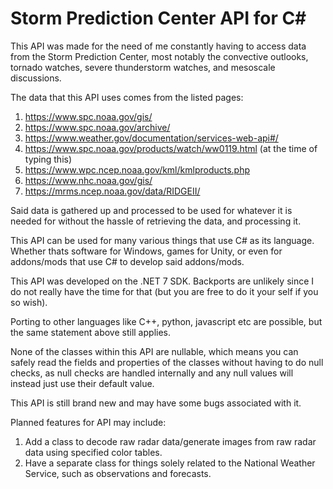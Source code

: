 # Storm Prediction Center API for C#

This API was made for the need of me constantly having to access data
from the Storm Prediction Center, most notably the convective outlooks,
tornado watches, severe thunderstorm watches, and mesoscale discussions.

The data that this API uses comes from the listed pages:
1. https://www.spc.noaa.gov/gis/
2. https://www.spc.noaa.gov/archive/
3. https://www.weather.gov/documentation/services-web-api#/
4. https://www.spc.noaa.gov/products/watch/ww0119.html (at the time of typing this)
5. https://www.wpc.ncep.noaa.gov/kml/kmlproducts.php
6. https://www.nhc.noaa.gov/gis/
7. https://mrms.ncep.noaa.gov/data/RIDGEII/

Said data is gathered up and processed to be used for whatever it is
needed for without the hassle of retrieving the data, and processing it.

This API can be used for many various things that use C# as its language.
Whether thats software for Windows, games for Unity, or even for addons/mods
that use C# to develop said addons/mods.

This API was developed on the .NET 7 SDK. Backports are unlikely since I do not really
have the time for that (but you are free to do it your self if you so wish).

Porting to other languages like C++, python, javascript etc are possible, but the same statement
above still applies.

None of the classes within this API are nullable, which means you can safely read the
fields and properties of the classes without having to do null checks, as null checks
are handled internally and any null values will instead just use their default value.

This API is still brand new and may have some bugs associated with it.

Planned features for API may include:
1. Add a class to decode raw radar data/generate images from raw radar data using specified color tables.
2. Have a separate class for things solely related to the National Weather Service, such as observations and forecasts.
